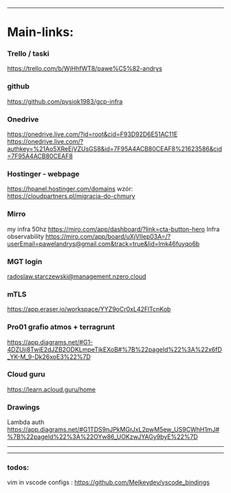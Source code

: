 
***
# Main-links:

### Trello / taski
https://trello.com/b/WjHhfWT8/pawe%C5%82-andrys
### github
https://github.com/pysiok1983/gcp-infra
### Onedrive
https://onedrive.live.com/?id=root&cid=F93D92D6E51AC11E
https://onedrive.live.com/?authkey=%21Ao5XReEjVZUsGS8&id=7F95A4ACB80CEAF8%21623586&cid=7F95A4ACB80CEAF8
### Hostinger - webpage
https://hpanel.hostinger.com/domains
wzór:
https://cloudpartners.pl/migracja-do-chmury
### Mirro 
my infra 50hz
https://miro.com/app/dashboard/?link=cta-button-hero
Infra observability
https://miro.com/app/board/uXjVIIep03A=/?userEmail=pawelandrys@gmail.com&track=true&lid=lmk46fuyqo6b
### MGT login
radoslaw.starczewski@management.nzero.cloud
### mTLS
https://app.eraser.io/workspace/YYZ9oCr0xL42FlTcnKob
### Pro01 grafio atmos + terragrunt
https://app.diagrams.net/#G1-4DZUji8TwiE2dJZB2ODKLmpeTjkEXoB#%7B%22pageId%22%3A%22x6fD_YK-M_9-Dk26xoE3%22%7D
### Cloud guru
https://learn.acloud.guru/home

### Drawings
Lambda auth
https://app.diagrams.net/#G1TDS9nJPkMGrJxL2pwM5ew_US9CWhH1mJ#%7B%22pageId%22%3A%22OYw86_UOKzwJYAGy9byE%22%7D
***
***
### todos:
 vim in vscode configs : https://github.com/Melkeydev/vscode_bindings